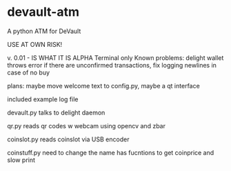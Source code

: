 # devault-atm
A python ATM for DeVault

USE AT OWN RISK!

v. 0.01 - IS WHAT IT IS ALPHA
Terminal only
Known problems: delight wallet throws error if there are unconfirmed transactions, fix logging newlines in case of no buy

plans: maybe move welcome text to config.py, maybe a qt interface

included example log file

devault.py
talks to delight daemon

qr.py
reads qr codes w webcam using opencv and zbar

coinslot.py
reads coinslot via USB encoder

coinstuff.py
need to change the name
has fucntions to get coinprice and slow print 

